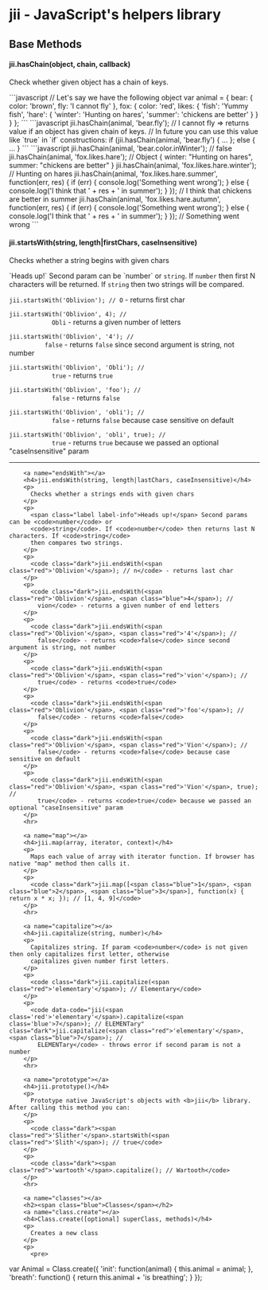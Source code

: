 <h1>jii - JavaScript's helpers library</h1>
<h2><span class="blue">Base Methods</span></h2>
<h4>jii.hasChain(object, chain, callback)</h4>
<p>Check whether given object has a chain of keys.</p>
```javascript
// Let's say we have the following object
var animal = {
  bear: {
    color: 'brown',
    fly: 'I cannot fly'
  },
  fox: {
    color: 'red',
    likes: {
      'fish': 'Yummy fish',
      'hare': {
        'winter': 'Hunting on hares',
        'summer': 'chickens are better'
      }
    }
  }
};
```
```javascript
jii.hasChain(animal, 'bear.fly'); // I cannot fly => returns value if an object has given chain of keys.
// In future you can use this value like `true` in `if` constructions:
if (jii.hasChain(animal, 'bear.fly') { ... };  else { ... }
```
```javascript
jii.hasChain(animal, 'bear.color.inWinter'); // false
jii.hasChain(animal, 'fox.likes.hare'); // Object { winter: "Hunting on hares", summer: "chickens are better" }
jii.hasChain(animal, 'fox.likes.hare.winter'); // Hunting on hares
jii.hasChain(animal, 'fox.likes.hare.summer', function(err, res) {
  if (err) {
    console.log('Something went wrong');
  } else {
    console.log('I think that ' + res + ' in summer');
  }
}); // I think that chickens are better in summer
jii.hasChain(animal, <span class="red">'fox.likes.hare.autumn'</span>, function(err, res) {
  if (err) {
    console.log('Something went wrong');
  } else {
    console.log('I think that ' + res + ' in summer');
  }
}); // Something went wrong
```
<h4>jii.startsWith(string, length|firstChars, caseInsensitive)</h4>
<p>Checks whether a string begins with given chars</p>
`Heads up!` Second param can be `number` or
          <code>string</code>. If <code>number</code> then first N characters will be returned. If <code>string</code>
          then two strings will be compared.
        </p>
        <p>
          <code class="dark">jii.startsWith(<span class="red">'Oblivion'</span>); // O</code> - returns first char
        </p>
        <p>
          <code class="dark">jii.startsWith(<span class="red">'Oblivion'</span>, <span class="blue">4</span>); //
            Obli</code> - returns a given number of letters
        </p>
        <p>
          <code class="dark">jii.startsWith(<span class="red">'Oblivion'</span>, <span class="red">'4'</span>); //
          false</code> - returns <code>false</code> since second argument is string, not number
        </p>
        <p>
          <code class="dark">jii.startsWith(<span class="red">'Oblivion'</span>, <span class="red">'Obli'</span>); //
            true</code> - returns <code>true</code>
        </p>
        <p>
          <code class="dark">jii.startsWith(<span class="red">'Oblivion'</span>, <span class="red">'foo'</span>); //
            false</code> - returns <code>false</code>
        </p>
        <p>
          <code class="dark">jii.startsWith(<span class="red">'Oblivion'</span>, <span class="red">'obli'</span>); //
            false</code> - returns <code>false</code> because case sensitive on default
        </p>
        <p>
          <code class="dark">jii.startsWith(<span class="red">'Oblivion'</span>, <span class="red">'obli'</span>, true); //
            true</code> - returns <code>true</code> because we passed an optional "caseInsensitive" param
        </p>
        <hr>

        <a name="endsWith"></a>
        <h4>jii.endsWith(string, length|lastChars, caseInsensitive)</h4>
        <p>
          Checks whether a strings ends with given chars
        </p>
        <p>
          <span class="label label-info">Heads up!</span> Second params can be <code>number</code> or
          <code>string</code>. If <code>number</code> then returns last N characters. If <code>string</code>
          then compares two strings.
        </p>
        <p>
          <code class="dark">jii.endsWith(<span class="red">'Oblivion'</span>); // n</code> - returns last char
        </p>
        <p>
          <code class="dark">jii.endsWith(<span class="red">'Oblivion'</span>, <span class="blue">4</span>); //
            vion</code> - returns a given number of end letters
        </p>
        <p>
          <code class="dark">jii.endsWith(<span class="red">'Oblivion'</span>, <span class="red">'4'</span>); //
            false</code> - returns <code>false</code> since second argument is string, not number
        </p>
        <p>
          <code class="dark">jii.endsWith(<span class="red">'Oblivion'</span>, <span class="red">'vion'</span>); //
            true</code> - returns <code>true</code>
        </p>
        <p>
          <code class="dark">jii.endsWith(<span class="red">'Oblivion'</span>, <span class="red">'foo'</span>); //
            false</code> - returns <code>false</code>
        </p>
        <p>
          <code class="dark">jii.endsWith(<span class="red">'Oblivion'</span>, <span class="red">'Vion'</span>); //
            false</code> - returns <code>false</code> because case sensitive on default
        </p>
        <p>
          <code class="dark">jii.endsWith(<span class="red">'Oblivion'</span>, <span class="red">'Vion'</span>, true); //
            true</code> - returns <code>true</code> because we passed an optional "caseInsensitive" param
        </p>
        <hr>

        <a name="map"></a>
        <h4>jii.map(array, iterator, context)</h4>
        <p>
          Maps each value of array with iterator function. If browser has native "map" method then calls it.
        </p>
        <p>
          <code class="dark">jii.map([<span class="blue">1</span>, <span class="blue">2</span>, <span class="blue">3</span>], function(x) { return x * x; }); // [1, 4, 9]</code>
        </p>
        <hr>
>
        <a name="capitalize"></a>
        <h4>jii.capitalize(string, number)</h4>
        <p>
          Capitalizes string. If param <code>number</code> is not given then only capitalizes first letter, otherwise
          capitalizes given number first letters.
        </p>
        <p>
          <code class="dark">jii.capitalize(<span class="red">'elementary'</span>); // Elementary</code>
        </p>
        <p>
          <code data-code="jii(<span class='red'>'elementary'</span>).capitalize(<span class='blue'>7</span>); // ELEMENTary" class="dark">jii.capitalize(<span class="red">'elementary'</span>, <span class="blue">7</span>); //
            ELEMENTary</code> - throws error if second param is not a number
        </p>
        <hr>

        <a name="prototype"></a>
        <h4>jii.prototype()</h4>
        <p>
          Prototype native JavaScript's objects with <b>jii</b> library. After calling this method you can:
        </p>
        <p>
          <code class="dark"><span class="red">'Slither'</span>.startsWith(<span class="red">'Slith'</span>); // true</code>
        </p>
        <p>
          <code class="dark"><span class="red">'wartooth'</span>.capitalize(); // Wartooth</code>
        </p>
        <hr>

        <a name="classes"></a>
        <h2><span class="blue">Classes</span></h2>
        <a name="class.create"></a>
        <h4>Class.create([optional] superClass, methods)</h4>
        <p>
          Creates a new class
        </p>
        <p>
          <pre>
var Animal = Class.create({
  'init': function(animal) {
    this.animal = animal;
  },
  'breath': function() {
    return this.animal + <span class="red">'is breathing'</span>;
  }
});</pre>
        </p>
